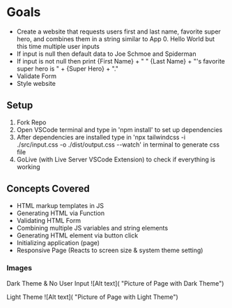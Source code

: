 # Goals

- Create a website that requests users first and last name, favorite super hero, and combines them in a string similar to App 0. Hello World but this time multiple user inputs
- If input is null then default data to Joe Schmoe and Spiderman
- If input is not null then print {First Name} + " " {Last Name} + "'s favorite super hero is " + {Super Hero} + "."
- Validate Form
- Style website

## Setup

1. Fork Repo
2. Open VSCode terminal and type in 'npm install' to set up dependencies
3. After dependencies are installed type in 'npx tailwindcss -i ./src/input.css -o ./dist/output.css --watch' in terminal to generate css file
4. GoLive (with Live Server VSCode Extension) to check if everything is working

## Concepts Covered

- HTML markup templates in JS
- Generating HTML via Function
- Validating HTML Form
- Combining multiple JS variables and string elements
- Generating HTML element via button click
- Initializing application (page)
- Responsive Page (Reacts to screen size & system theme setting)

### Images

Dark Theme & No User Input
![Alt text]( "Picture of Page with Dark Theme")

Light Theme
![Alt text]( "Picture of Page with Light Theme")
